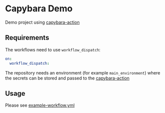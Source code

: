 # Capybara Demo

Demo project using [capybara-action](https://github.com/CapybaraOrg/capybara-action)

## Requirements

The workflows need to use `workflow_dispatch`:

```yaml
on:
  workflow_dispatch:
```

The repository needs an environment (for example `main_environment`) where the secrets can be stored
and passed to the [capybara-action](https://github.com/CapybaraOrg/capybara-action)

## Usage

Please see [example-workflow.yml](.github/workflows/example-workflow.yml)
